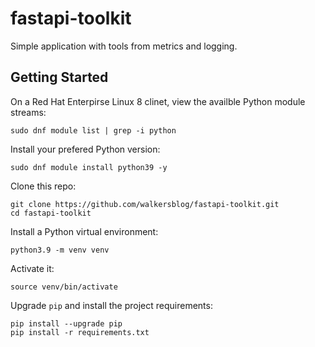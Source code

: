 # fastapi-toolkit
Simple application with tools from metrics and logging.

## Getting Started

On a Red Hat Enterpirse Linux 8 clinet, view the availble Python module streams:

```
sudo dnf module list | grep -i python
```

Install your prefered Python version:

```
sudo dnf module install python39 -y
```

Clone this repo:

```
git clone https://github.com/walkersblog/fastapi-toolkit.git
cd fastapi-toolkit
```

Install a Python virtual environment:

```
python3.9 -m venv venv
```

Activate it:

```
source venv/bin/activate
```

Upgrade `pip` and install the project requirements:

```
pip install --upgrade pip
pip install -r requirements.txt
```
